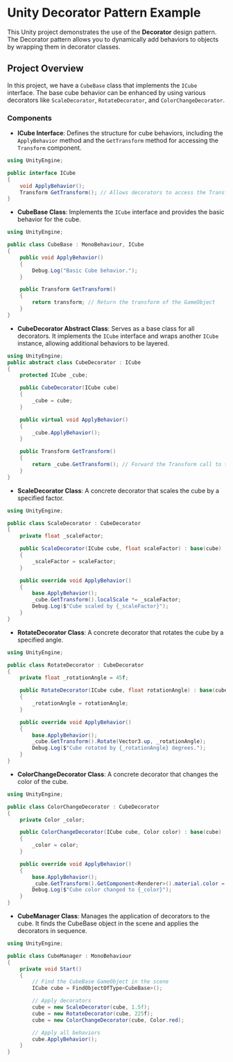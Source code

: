 # Unity Decorator Pattern Example

This Unity project demonstrates the use of the **Decorator** design pattern. The Decorator pattern allows you to dynamically add behaviors to objects by wrapping them in decorator classes.

## Project Overview

In this project, we have a `CubeBase` class that implements the `ICube` interface. The base cube behavior can be enhanced by using various decorators like `ScaleDecorator`, `RotateDecorator`, and `ColorChangeDecorator`.

### Components

- **ICube Interface**: Defines the structure for cube behaviors, including the `ApplyBehavior` method and the `GetTransform` method for accessing the `Transform` component.

```csharp
using UnityEngine;

public interface ICube
{
    void ApplyBehavior();
    Transform GetTransform(); // Allows decorators to access the Transform
}
```

- **CubeBase Class**: Implements the `ICube` interface and provides the basic behavior for the cube.

```csharp
using UnityEngine;

public class CubeBase : MonoBehaviour, ICube
{
    public void ApplyBehavior()
    {
        Debug.Log("Basic Cube behavior.");
    }

    public Transform GetTransform()
    {
        return transform; // Return the transform of the GameObject
    }
}
```

- **CubeDecorator Abstract Class**: Serves as a base class for all decorators. It implements the `ICube` interface and wraps another `ICube` instance, allowing additional behaviors to be layered.

```csharp
using UnityEngine;
public abstract class CubeDecorator : ICube
{
    protected ICube _cube;

    public CubeDecorator(ICube cube)
    {
        _cube = cube;  
    }

    public virtual void ApplyBehavior()
    {
        _cube.ApplyBehavior();
    }

    public Transform GetTransform()
    {
        return _cube.GetTransform(); // Forward the Transform call to the wrapped component
    }
}
```

- **ScaleDecorator Class**: A concrete decorator that scales the cube by a specified factor.

```csharp
using UnityEngine;

public class ScaleDecorator : CubeDecorator
{
    private float _scaleFactor;

    public ScaleDecorator(ICube cube, float scaleFactor) : base(cube)
    {
        _scaleFactor = scaleFactor;
    }

    public override void ApplyBehavior()
    {
        base.ApplyBehavior();
        _cube.GetTransform().localScale *= _scaleFactor;
        Debug.Log($"Cube scaled by {_scaleFactor}");
    }
}
```

- **RotateDecorator Class**: A concrete decorator that rotates the cube by a specified angle.

```csharp
using UnityEngine;

public class RotateDecorator : CubeDecorator
{
    private float _rotationAngle = 45f;

    public RotateDecorator(ICube cube, float rotationAngle) : base(cube)
    {
        _rotationAngle = rotationAngle;
    }

    public override void ApplyBehavior()
    {
        base.ApplyBehavior();
        _cube.GetTransform().Rotate(Vector3.up, _rotationAngle);
        Debug.Log($"Cube rotated by {_rotationAngle} degrees.");
    }
}
```

- **ColorChangeDecorator Class**: A concrete decorator that changes the color of the cube.

```csharp
using UnityEngine;

public class ColorChangeDecorator : CubeDecorator
{
    private Color _color;

    public ColorChangeDecorator(ICube cube, Color color) : base(cube)
    {
        _color = color;
    }

    public override void ApplyBehavior()
    {
        base.ApplyBehavior();
        _cube.GetTransform().GetComponent<Renderer>().material.color = _color;
        Debug.Log($"Cube color changed to {_color}");
    }
}
```

- **CubeManager Class**: Manages the application of decorators to the cube. It finds the CubeBase object in the scene and applies the decorators in sequence.

```csharp
using UnityEngine;

public class CubeManager : MonoBehaviour
{
    private void Start()
    {
        // Find the CubeBase GameObject in the scene
        ICube cube = FindObjectOfType<CubeBase>();

        // Apply decorators
        cube = new ScaleDecorator(cube, 1.5f);
        cube = new RotateDecorator(cube, 225f);
        cube = new ColorChangeDecorator(cube, Color.red);

        // Apply all behaviors
        cube.ApplyBehavior();
    }
}
```  
   

